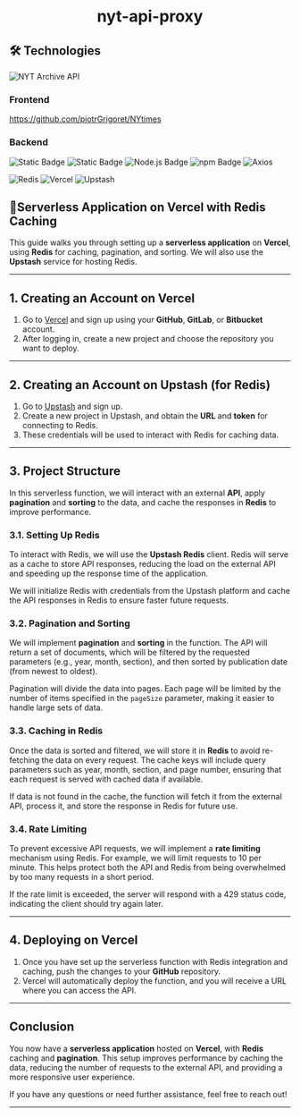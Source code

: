 
<div align="center">
  <h1>nyt-api-proxy</h1>
</div>


## 🛠️ Technologies
![NYT Archive API](https://img.shields.io/badge/NYT_Archive_API-D50000?style=for-the-badge&logo=new-york-times&logoColor=white)
### Frontend
https://github.com/piotrGrigoret/NYtimes

### Backend

![Static Badge](https://img.shields.io/badge/https%3A%2F%2Fimg.shields.io%2Fbadge%2Fany_text--blue?logo=javascript&logoColor=%23F7DF1E&label=JavaScript&color=%23F7DF1E&link=https%3A%2F%2Fru.wikipedia.org%2Fwiki%2FJavaScript)
![Static Badge](https://img.shields.io/badge/4.9.4-%230d79f2?logo=TypeScript&label=TypeScript&labelColor=dark-gray)
![Node.js Badge](https://img.shields.io/badge/Node.js-20.17.0-339933?logo=node.js&label=Node.js)
![npm Badge](https://img.shields.io/badge/npm-11.1.0-CB3837?logo=npm&label=npm)
![Axios](https://img.shields.io/badge/axios-1.8.3-5A29E4?logo=axios&logoColor=white)

![Redis](https://img.shields.io/badge/Redis-DC382D?style=for-the-badge&logo=redis&logoColor=white)
![Vercel](https://img.shields.io/badge/Vercel-000000?style=for-the-badge&logo=vercel&logoColor=white)
![Upstash](https://img.shields.io/badge/Upstash-00E599?style=for-the-badge&logo=upstash&logoColor=black)




## 📌Serverless Application on Vercel with Redis Caching

This guide walks you through setting up a **serverless application** on **Vercel**, using **Redis** for caching, pagination, and sorting. We will also use the **Upstash** service for hosting Redis.

---

## 1. Creating an Account on Vercel

1. Go to [Vercel](https://vercel.com/) and sign up using your **GitHub**, **GitLab**, or **Bitbucket** account.
2. After logging in, create a new project and choose the repository you want to deploy.

---

## 2. Creating an Account on Upstash (for Redis)

1. Go to [Upstash](https://upstash.com/) and sign up.
2. Create a new project in Upstash, and obtain the **URL** and **token** for connecting to Redis.
3. These credentials will be used to interact with Redis for caching data.

---

## 3. Project Structure

In this serverless function, we will interact with an external **API**, apply **pagination** and **sorting** to the data, and cache the responses in **Redis** to improve performance.

### 3.1. Setting Up Redis

To interact with Redis, we will use the **Upstash Redis** client. Redis will serve as a cache to store API responses, reducing the load on the external API and speeding up the response time of the application.

We will initialize Redis with credentials from the Upstash platform and cache the API responses in Redis to ensure faster future requests.

### 3.2. Pagination and Sorting

We will implement **pagination** and **sorting** in the function. The API will return a set of documents, which will be filtered by the requested parameters (e.g., year, month, section), and then sorted by publication date (from newest to oldest).

Pagination will divide the data into pages. Each page will be limited by the number of items specified in the `pageSize` parameter, making it easier to handle large sets of data.

### 3.3. Caching in Redis

Once the data is sorted and filtered, we will store it in **Redis** to avoid re-fetching the data on every request. The cache keys will include query parameters such as year, month, section, and page number, ensuring that each request is served with cached data if available.

If data is not found in the cache, the function will fetch it from the external API, process it, and store the response in Redis for future use. 

### 3.4. Rate Limiting

To prevent excessive API requests, we will implement a **rate limiting** mechanism using Redis. For example, we will limit requests to 10 per minute. This helps protect both the API and Redis from being overwhelmed by too many requests in a short period.

If the rate limit is exceeded, the server will respond with a 429 status code, indicating the client should try again later.

---

## 4. Deploying on Vercel

1. Once you have set up the serverless function with Redis integration and caching, push the changes to your **GitHub** repository.
2. Vercel will automatically deploy the function, and you will receive a URL where you can access the API.

---

## Conclusion

You now have a **serverless application** hosted on **Vercel**, with **Redis** caching and **pagination**. This setup improves performance by caching the data, reducing the number of requests to the external API, and providing a more responsive user experience.

If you have any questions or need further assistance, feel free to reach out!

---


